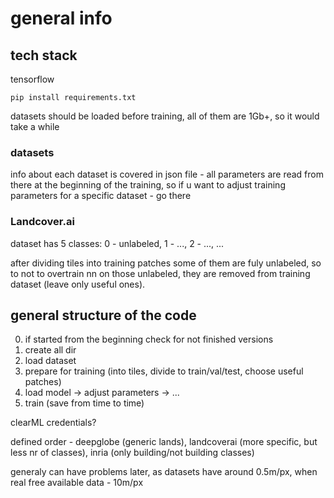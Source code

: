 # general info

## tech stack
tensorflow

`pip install requirements.txt`

datasets should be loaded before training, all of them are 1Gb+, so it would take a while 

### datasets
info about each dataset is covered in json file - all parameters are read from there at the beginning of the training, so if u want to adjust training parameters for a specific dataset - go there

### Landcover.ai
dataset has 5 classes:
0 - unlabeled, 1 - ..., 2 - ..., ...

after dividing tiles into training patches some of them are fuly unlabeled, so to not to overtrain nn on those unlabeled, they are removed from training dataset (leave only useful ones).


## general structure of the code
0. if started from the beginning check for not finished versions
1. create all dir
2. load dataset
3. prepare for training (into tiles, divide to train/val/test, choose useful patches)
4. load model -> adjust parameters -> ...
5. train (save from time to time)



clearML credentials?

defined order - deepglobe (generic lands), landcoverai (more specific, but less nr of classes), inria (only building/not building classes)

generaly can have problems later, as datasets have around 0.5m/px, when real free available data - 10m/px
